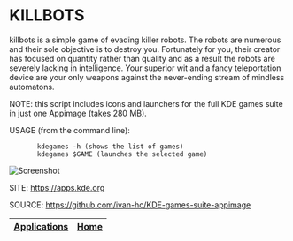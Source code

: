 # KILLBOTS

 killbots is a simple game of evading killer robots. 
 The robots are numerous and their sole objective is to 
 destroy you. Fortunately for you, their creator has 
 focused on quantity rather than quality and as a result 
 the robots are severely lacking in intelligence. 
 Your superior wit and a fancy teleportation device are 
 your only weapons against the never-ending stream of 
 mindless automatons. 
 
 NOTE: this script includes icons and launchers for the 
 full KDE games suite in just one Appimage (takes 280 MB).
 
 USAGE (from the command line):
 
           kdegames -h (shows the list of games)
           kdegames $GAME (launches the selected game)
           
 ![Screenshot](https://cdn.kde.org/screenshots/killbots/killbots.png)
 
 SITE: https://apps.kde.org

 SOURCE: https://github.com/ivan-hc/KDE-games-suite-appimage

 | [Applications](https://portable-linux-apps.github.io/apps.html) | [Home](https://portable-linux-apps.github.io)
 | --- | --- |
